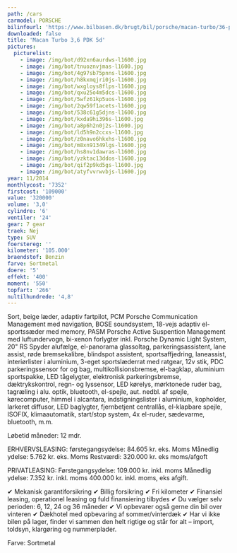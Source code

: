 ```yaml
---
path: /cars
carmodel: PORSCHE
bilinfourl: 'https://www.bilbasen.dk/brugt/bil/porsche/macan-turbo/36-pdk-5d/4175001'
downloaded: false
title: 'Macan Turbo 3,6 PDK 5d'
pictures:
  picturelist:
    - image: /img/bot/d92xn6aurdws-l1600.jpg
    - image: /img/bot/tnuoznvjmas-l1600.jpg
    - image: /img/bot/4g97sb75pnns-l1600.jpg
    - image: /img/bot/h8kxmqjri0js-l1600.jpg
    - image: /img/bot/wxgloys8flps-l1600.jpg
    - image: /img/bot/qxu25o4m5dcs-l1600.jpg
    - image: /img/bot/5wfz61kp5uos-l1600.jpg
    - image: /img/bot/2qw59f1acets-l1600.jpg
    - image: /img/bot/538c61g5djns-l1600.jpg
    - image: /img/bot/kxda9hi396s-l1600.jpg
    - image: /img/bot/a8p6h2n0j2s-l1600.jpg
    - image: /img/bot/ld5h9n2ccxs-l1600.jpg
    - image: /img/bot/z0navo6hkxhs-l1600.jpg
    - image: /img/bot/m8xn91349lgs-l1600.jpg
    - image: /img/bot/hs8nv1dawras-l1600.jpg
    - image: /img/bot/yzktac13ddos-l1600.jpg
    - image: /img/bot/qif2p9kd5gs-l1600.jpg
    - image: /img/bot/atyfvvrwvbjs-l1600.jpg
year: 11/2014
monthlycost: '7352'
firstcost: '109000'
value: '320000'
volume: '3,0'
cylindre: '6'
ventiler: '24'
gear: 7 gear
traek: Nej
type: SUV
foerstereg: ''
kilometer: '105.000'
braendstof: Benzin
farve: Sortmetal
doere: '5'
effekt: '400'
moment: '550'
topfart: '266'
nultilhundrede: '4,8'
---
```

Sort, beige læder, adaptiv fartpilot, PCM Porsche Communication Management med navigation, BOSE soundsystem, 18-vejs adaptiv el-sportssæder med memory, PASM Porsche Active Suspention Management med luftundervogn, bi-xenon forlygter inkl. Porsche Dynamic Light System, 20" RS Spyder alufælge, el-panorama glassoltag, parkeringsassistent, lane assist, røde bremsekalibre, blindspot assistent, sportsaffjedring, laneassist, interiørlister i aluminium, 3-eget sportslæderrat med ratgear, 12v stik, PDC parkeringssensor for og bag, multikollisionsbremse, el-bagklap, aluminium sportspakke, LED tågelygter, elektronisk parkeringsbremse, dæktrykskontrol, regn- og lyssensor, LED kørelys, mørktonede ruder bag, tagræling i alu. optik, bluetooth, el-spejle, aut. nedbl. af spejle, kørecomputer, himmel i alcantara, indstigningslister i aluminium, kopholder, larkeret diffusor, LED baglygter, fjernbetjent centrallås, el-klapbare spejle, ISOFIX, klimaautomatik, start/stop system, 4x el-ruder, sædevarme, bluetooth, m.m.

Løbetid måneder: 12 mdr.

ERHVERVSLEASING:
førstegangsydelse: 84.605 kr. eks. Moms 
Månedlig ydelse: 5.762 kr. eks. Moms
Restværdi: 320.000 kr. eks moms/afgoft 

PRIVATLEASING:
Førstegangsydelse: 109.000 kr. inkl. moms
Månedlig ydelse: 7.352 kr. inkl. moms
400.000 kr. inkl. moms, eks afgift.

✔ Mekanisk garantiforsikring 
✔ Billig forsikring 
✔ Fri kilometer
✔ Finansiel leasing, operationel leasing og fuld finansiering tilbydes
✔ Du vælger selv perioden: 6, 12, 24 og 36 måneder
✔ Vi opbevarer også gerne din bil over vinteren 
✔ Dækhotel med opbevaring af sommer/vinterdæk
✔ Har vi ikke bilen på lager, finder vi sammen den helt rigtige og står for alt – import, toldsyn, klargøring og nummerplader. 

Farve: Sortmetal

